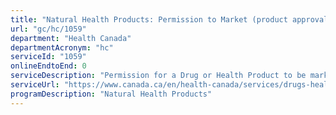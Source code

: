 ```yaml
---
title: "Natural Health Products: Permission to Market (product approval)"
url: "gc/hc/1059"
department: "Health Canada"
departmentAcronym: "hc"
serviceId: "1059"
onlineEndtoEnd: 0
serviceDescription: "Permission for a Drug or Health Product to be marketed (sold) in Canada (Regulatory Submission evaluations) - (HPFB)"
serviceUrl: "https://www.canada.ca/en/health-canada/services/drugs-health-products/natural-non-prescription/regulation.html"
programDescription: "Natural Health Products"
---
```

